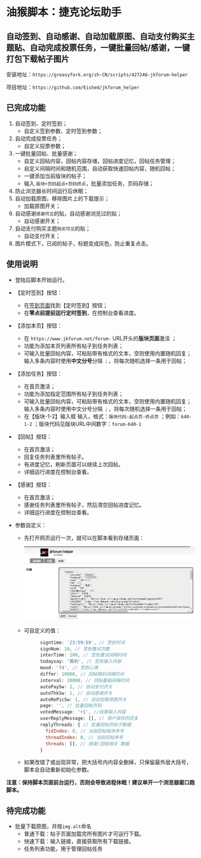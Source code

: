 # 油猴脚本：捷克论坛助手

## 自动签到、自动感谢、自动加载原图、自动支付购买主题贴、自动完成投票任务，一键批量回帖/感谢，一键打包下载帖子图片

安装地址：`https://greasyfork.org/zh-CN/scripts/427246-jkforum-helper`

项目地址：`https://github.com/Eished/jkforum_helper`

## 已完成功能

1. 自动签到、定时签到；
   - 自定义签到参数、定时签到参数；
2. 自动完成投票任务；
   - 自定义投票参数；
3. 一键批量回帖、批量感谢；
   - 自定义回帖内容，回帖内容存储，回帖进度记忆，回帖任务管理；
   - 自定义间隔时间和随机范围，自动获取快速回帖内容，随机回帖；
   - 一键添加当前版块的帖子；
   - 输入 `版块+页码起点+页码终点`，批量添加任务，页码存储；
4. 防止浏览器长时间运行后休眠；
5. 自动加载原图，移除图片上的下载提示；
   - 加载原图开关；
6. 自动感谢`感谢可见`的贴，自动感谢浏览过的贴；
   - 自动感谢开关；
7. 自动支付购买主题`购买可见`的贴；
   - 自动支付开关；
8. 图片模式下，已阅的帖子，标题变成灰色，防止重复点击。

## 使用说明

- 登陆后脚本开始运行。
  
- 【定时签到】按钮：
  
  - 在[签到页面](https://www.jkforum.net/plugin/?id=dsu_paulsign:sign)找到【定时签到】按钮；
  - 在**零点前提前运行定时签到**，在控制台查看进度。
  
- 【添加本页】按钮：
  - 在 `https://www.jkforum.net/forum-` URL开头的**版块页面**激活 ；
  - 功能为添加本页列表所有帖子到任务列表；
  - 可输入批量回帖内容，可粘贴带有格式的文本，空则使用内置随机回复；输入多条内容时使用**中文分号**分隔 `；`，将每次随机选择一条用于回帖；
  
- 【添加任务】按钮：
   - 在首页激活；
   - 功能为添加指定范围所有帖子到任务列表；
   - 可输入批量回帖内容，可粘贴带有格式的文本，空则使用内置随机回复；输入多条内容时使用中文分号分隔 `；`，将每次随机选择一条用于回帖；
   - 在【版块-1-2】输入框 输入，格式：`版块代码-起点页-终点页` ；例如：`640-1-2` ；版块代码见版块URL中间数字：`forum-640-1`
   
- 【回帖】按钮：

   - 在首页激活；
   - 回复任务列表里所有帖子。
   - 有进度记忆，刷新页面可以继续上次回帖。
   - 详细运行进度在控制台查看。

- 【感谢】按钮：

   - 在首页激活；
   - 感谢任务列表里所有帖子，然后清空回帖进度记忆。
   - 详细运行进度在控制台查看。

- 参数自定义：

  - 先打开网页运行一次，就可以在脚本看到存储页面：

    ![image-20210611163109214](readme.assets/image-20210611163109214.png)

  - 可自定义的值：

    ```javascript
          signtime: '23:59:59', // 签到时间
          signNum: 10, // 签到重试次数
          interTime: 200, // 签到重试间隔时间
          todaysay: '簽到', // 签到输入内容
          mood: 'fd', // 签到心情
          differ: 10000, // 回帖随机间隔时间
          interval: 20000, // 回帖基础间隔时间
          autoPaySw: 1, // 自动支付开关
          autoThkSw: 1, // 自动感谢开关
          autoRePicSw: 1, // 自动加载原图开关
          page: '', // 批量回帖页码
          votedMessage: '+1', //投票输入内容
          userReplyMessage: [], // 用户保存的回复
          replyThreads: { // 批量回帖的帖子数据
            fidIndex: 0, // 当前回帖版块序号
            threadIndex: 0, // 当前回帖序号
            threads: [], // 感谢/回帖相关 数据
          }
    ```
    
  - 如果改错了或出现异常，把大括号内内容全删掉，只保留最外层大括号，脚本会自动重新初始化参数。

**注意：保持脚本页面前台运行，否则会导致进程休眠！建议单开一个浏览器窗口跑脚本。**

## 待完成功能

- 批量下载原图，并按`img.alt`命名
  - 普通下载：帖子页面加载完所有图片才可运行下载。
  - 快速下载：输入链接，直接获取所有下载链接。
  - 任务列表功能，用于管理回帖任务
  